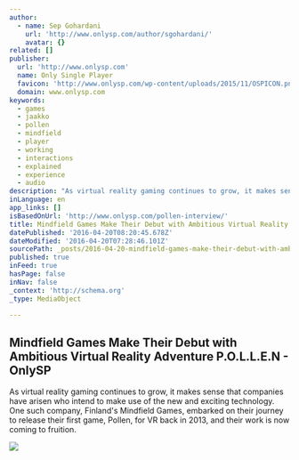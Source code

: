 ```yaml
---
author:
  - name: Sep Gohardani
    url: 'http://www.onlysp.com/author/sgohardani/'
    avatar: {}
related: []
publisher:
  url: 'http://www.onlysp.com'
  name: Only Single Player
  favicon: 'http://www.onlysp.com/wp-content/uploads/2015/11/OSPICON.png'
  domain: www.onlysp.com
keywords:
  - games
  - jaakko
  - pollen
  - mindfield
  - player
  - working
  - interactions
  - explained
  - experience
  - audio
description: "As virtual reality gaming continues to grow, it makes sense that companies have arisen who intend to make use of the new and exciting technology. One such company, Finland's Mindfield Games, embarked on their journey to release their first game, Pollen, for VR back in 2013, and their work is now coming to fruition."
inLanguage: en
app_links: []
isBasedOnUrl: 'http://www.onlysp.com/pollen-interview/'
title: Mindfield Games Make Their Debut with Ambitious Virtual Reality Adventure P.O.L.L.E.N - OnlySP
datePublished: '2016-04-20T08:20:45.678Z'
dateModified: '2016-04-20T07:28:46.101Z'
sourcePath: _posts/2016-04-20-mindfield-games-make-their-debut-with-ambitious-virtual-real.md
published: true
inFeed: true
hasPage: false
inNav: false
_context: 'http://schema.org'
_type: MediaObject

---
```

<article style=""><h1>Mindfield Games Make Their Debut with Ambitious Virtual Reality Adventure P.O.L.L.E.N - OnlySP</h1><p>As virtual reality gaming continues to grow, it makes sense that companies have arisen who intend to make use of the new and exciting technology. One such company, Finland's Mindfield Games, embarked on their journey to release their first game, Pollen, for VR back in 2013, and their work is now coming to fruition.</p><img src="http://www.onlysp.com/wp-content/uploads/2016/04/pollen_screenshot_lab.jpg" /></article>